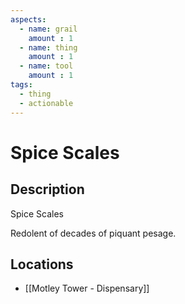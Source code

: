 ```yaml
---
aspects: 
  - name: grail
    amount : 1
  - name: thing
    amount : 1
  - name: tool
    amount : 1
tags:
  - thing
  - actionable
---
```


# Spice Scales

## Description
Spice Scales

Redolent of decades of piquant pesage.
## Locations
- [[Motley Tower - Dispensary]]